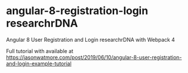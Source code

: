 # angular-8-registration-login researchrDNA


Angular 8 User Registration and Login researchrDNA with Webpack 4

Full tutorial with  available at https://jasonwatmore.com/post/2019/06/10/angular-8-user-registration-and-login-example-tutorial
